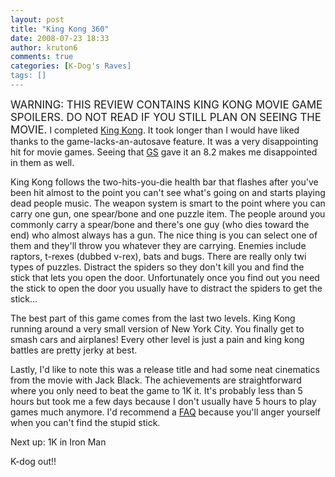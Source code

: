 ```yaml
---
layout: post
title: "King Kong 360"
date: 2008-07-23 18:33
author: kruton6
comments: true
categories: [K-Dog's Raves]
tags: []
---
```

<big>WARNING: THIS REVIEW CONTAINS KING KONG MOVIE GAME SPOILERS.  DO NOT READ IF YOU STILL PLAN ON SEEING THE MOVIE.</big>
I completed <a href="http://www.gamespot.com/xbox360/action/kingkong/index.html?tag=result;title;4">King Kong</a>.  It took longer than I would have liked thanks to the game-lacks-an-autosave feature.  It was a very disappointing hit for movie games.  Seeing that <a href="http://www.gamespot.com/">GS</a> gave it an 8.2 makes me disappointed in them as well. 

King Kong follows the two-hits-you-die health bar that flashes after you've been hit almost to the point you can't see what's going on and starts playing dead people music.  The weapon system is smart to the point where you can carry one gun, one spear/bone and one puzzle item.  The people around you commonly carry a spear/bone and there's one guy (who dies toward the end) who almost always has a gun.  The nice thing is you can select one of them and they'll throw you whatever they are carrying.  Enemies include raptors, t-rexes (dubbed v-rex), bats and bugs.  There are really only twi types of puzzles.  Distract the spiders so they don't kill you and find the stick that lets you open the door.  Unfortunately once you find out you need the stick to open the door you usually have to distract the spiders to get the stick...

The best part of this game comes from the last two levels.  King Kong running around a very small version of New York City.  You finally get to smash cars and airplanes!  Every other level is just a pain and king kong battles are pretty jerky at best.

Lastly, I'd like to note this was a release title and had some neat cinematics from the movie with Jack Black.  The achievements are straightforward where you only need to beat the game to 1K it.  It's probably less than 5 hours but took me a few days because I don't usually have 5 hours to play games much anymore.  I'd recommend a <a href="http://www.gamefaqs.com">FAQ</a> because you'll anger yourself when you can't find the stupid stick.

Next up: 1K in Iron Man

K-dog out!!
